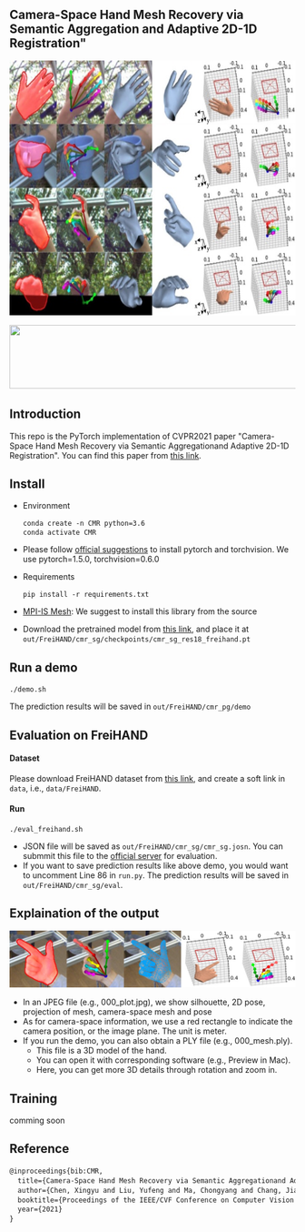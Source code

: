 
## Camera-Space Hand Mesh Recovery via Semantic Aggregation and Adaptive 2D-1D Registration"

<p align="middle">  
<img src="./images/demo.jpg" width="672" height="448">  
</p> 

<p align="middle">
<img src="./images/video2.gif" width="672" height="112">
</p>

## Introduction
This repo is the PyTorch implementation of CVPR2021 paper "Camera-Space Hand Mesh Recovery via Semantic Aggregationand Adaptive 2D-1D Registration". You can find this paper from [this link]().

## Install 
+ Environment
    ```
    conda create -n CMR python=3.6
    conda activate CMR
    ```
+ Please follow [official suggestions](https://pytorch.org/) to install pytorch and torchvision. We use pytorch=1.5.0, torchvision=0.6.0
+ Requirements
    ```
    pip install -r requirements.txt
    ```
+ [MPI-IS Mesh](https://github.com/MPI-IS/mesh): We suggest to install this library from the source 

+ Download the pretrained model from [this link](https://drive.google.com/file/d/1xOzLlOGR8m6Q2Nh74Jiwd8CSVEMaKa3H/view?usp=sharing), and place it at `out/FreiHAND/cmr_sg/checkpoints/cmr_sg_res18_freihand.pt` 

## Run a demo
```
./demo.sh
```
The prediction results will be saved in `out/FreiHAND/cmr_pg/demo` 

## Evaluation on FreiHAND
#### Dataset
Please download FreiHAND dataset from [this link](https://lmb.informatik.uni-freiburg.de/projects/freihand/), and create a soft link in `data`, i.e., `data/FreiHAND`.
#### Run
```
./eval_freihand.sh
```
+ JSON file will be saved as `out/FreiHAND/cmr_sg/cmr_sg.josn`. You can submmit this file to the [official server](https://competitions.codalab.org/competitions/21238) for evaluation.
+ If you want to save prediction results like above demo, you would want to uncomment Line 86 in `run.py`. The prediction results will be saved in `out/FreiHAND/cmr_sg/eval`.

## Explaination of the output

<p align="middle">  
<img src="./images/2299_plot.jpg">  
</p> 

+ In an JPEG file (e.g., 000_plot.jpg), we show silhouette, 2D pose, projection of mesh, camera-space mesh and pose
+ As for camera-space information, we use a red rectangle to indicate the camera position, or the image plane. The unit is meter.
+ If you run the demo, you can also obtain a PLY file (e.g., 000_mesh.ply). 
    + This file is a 3D model of the hand.
    + You can open it with corresponding software (e.g., Preview in Mac).
    + Here, you can get more 3D details through rotation and zoom in.

## Training
comming soon

## Reference
```tex
@inproceedings{bib:CMR,
  title={Camera-Space Hand Mesh Recovery via Semantic Aggregationand Adaptive {2D-1D} Registration},
  author={Chen, Xingyu and Liu, Yufeng and Ma, Chongyang and Chang, Jianlong and Wang, Huayan and Chen, Tian and Guo, Xiaoyan and Wan, Pengfei and Zheng, Wen},
  booktitle={Proceedings of the IEEE/CVF Conference on Computer Vision and Pattern Recognition (CVPR)},
  year={2021}
}
```
